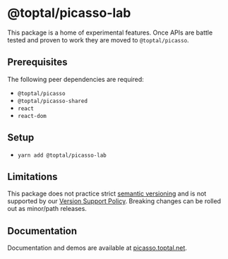 # @toptal/picasso-lab

This package is a home of experimental features. Once APIs are battle tested and proven to work they are moved to `@toptal/picasso`.

## Prerequisites

The following peer dependencies are required:

- `@toptal/picasso`
- `@toptal/picasso-shared`
- `react`
- `react-dom`

## Setup

- `yarn add @toptal/picasso-lab`

## Limitations

This package does not practice strict [semantic versioning](https://semver.org/) and is not supported by our [Version Support Policy](https://toptal-core.atlassian.net/wiki/spaces/FE/pages/1357545615/Version+Support+Policy). Breaking changes can be rolled out as minor/path releases.

## Documentation

Documentation and demos are available at [picasso.toptal.net](https://picasso.toptal.net/).
